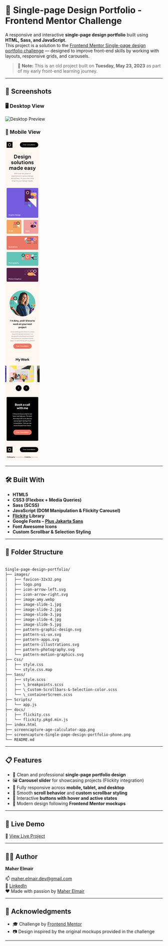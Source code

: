 # 🎨 Single-page Design Portfolio - Frontend Mentor Challenge

A responsive and interactive **single-page design portfolio** built using **HTML, Sass, and JavaScript**.  
This project is a solution to the [Frontend Mentor Single-page design portfolio challenge](https://www.frontendmentor.io/challenges/singlepage-design-portfolio-2MMhyhfKVo) — designed to improve front-end skills by working with layouts, responsive grids, and carousels.

> 📅 **Note:** This is an old project built on **Tuesday, May 23, 2023** as part of my early front-end learning journey.

---

## 📸 Screenshots

### 🖥️ Desktop View  
![Desktop Preview](/screencapture-age-calculator-app.png)

### 📱 Mobile View  
![Mobile Preview](/screencapture-Single-page-design-portfolio-phone.png)

---

## 🛠️ Built With

- **HTML5**
- **CSS3 (Flexbox + Media Queries)**
- **Sass (SCSS)**
- **JavaScript (DOM Manipulation & Flickity Carousel)**
- **[Flickity](https://flickity.metafizzy.co/) Library**
- **Google Fonts – [Plus Jakarta Sans](https://fonts.google.com/specimen/Plus+Jakarta+Sans)**
- **Font Awesome Icons**
- **Custom Scrollbar & Selection Styling**

---

## 📂 Folder Structure

```

Single-page-design-portfolio/
├── images/
│   ├── favicon-32x32.png
│   ├── logo.png
│   ├── icon-arrow-left.svg
│   ├── icon-arrow-right.svg
│   ├── image-amy.webp
│   ├── image-slide-1.jpg
│   ├── image-slide-2.jpg
│   ├── image-slide-3.jpg
│   ├── image-slide-4.jpg
│   ├── image-slide-5.jpg
│   ├── pattern-graphic-design.svg
│   ├── pattern-ui-ux.svg
│   ├── pattern-apps.svg
│   ├── pattern-illustrations.svg
│   ├── pattern-photography.svg
│   └── pattern-motion-graphics.svg
├── Css/
│   ├── style.css
│   └── style.css.map
├── Sass/
│   ├── style.scss
│   ├── \_breakpoints.scss
│   ├── \_Custom-Scrollbars-&-Selection-color.scss
│   └── \_containerScreen.scss
├── Scripts/
│   └── app.js
├── docs/
│   ├── flickity.css
│   └── flickity.pkgd.min.js
├── index.html
├── screencapture-age-calculator-app.png
├── screencapture-Single-page-design-portfolio-phone.png
└── README.md

```

---

## 📋 Features

- 🎯 Clean and professional **single-page portfolio design**
- 🖼️ **Carousel slider** for showcasing projects (Flickity integration)
- 📱 Fully responsive across **mobile, tablet, and desktop**
- 📝 Smooth **scroll behavior** and **custom scrollbar styling**
- 🚀 Interactive **buttons with hover and active states**
- 🎨 Modern design following **Frontend Mentor mockups**

---

## 🚀 Live Demo

🔗 [View Live Project](https://maher-elmair.github.io/Single-page-design-portfolio/)

---

## 🧑‍💻 Author

**Maher Elmair**  

📫 [maher.elmair.dev@gmail.com](mailto:maher.elmair.dev@gmail.com)  
🔗 [LinkedIn](https://www.linkedin.com/in/maher-elmair-831042237)  
❤️ Made with passion by [Maher Elmair](https://maher-elmair.github.io/My_Website)

---

## 🙏 Acknowledgments

- 🎓 Challenge by [Frontend Mentor](https://www.frontendmentor.io/)  
- 📷 Design inspired by the original mockups provided in the challenge  

---
